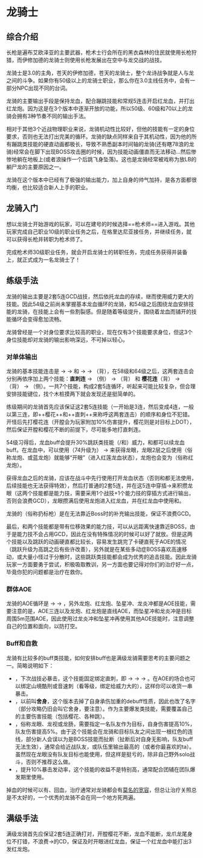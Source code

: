 # 龙骑士
<FloatTOC />

## 综合介绍

长枪是遍布艾欧泽亚的主要武器，枪术士行会所在的黑衣森林的住民就使用长枪狩猎，而伊修加德的龙骑士则使用长枪发展出在空中与龙交战的战技。

龙骑士是3.0的主角，苍天的伊修加德，苍天的龙骑士，整个龙诗战争就是人与龙之间的斗争。如果你有50级以上的龙骑士职业，那么你在3.0主线任务中，会有一部分NPC出现不同的台词。

龙骑的主要输出手段是保持龙血，配合蹦跳技能和常规5连击开启红龙血，并打出红龙炮。因为这是在3个版本中逐渐开放的功能，所以50级、60级和70以上的龙骑会拥有3种节奏不同的输出手法。

相对于其他3个近战物理职业来说，龙骑机动性比较好，但他的技能有一定的身位要求，否则也无法打出完美的循环。龙骑的缺点同样来自于其机动性，因为他的所有蹦跳类技能的硬直动画都极长，导致不熟悉副本时间轴的龙骑(还有瞎78浪的龙骑)经常会在脚下出现BOSS攻击圈的时候，因为技能动画僵直而无法移动…然后惨惨地躺在地板上(或者浪操作一个后跳飞身坠落)。这也是龙骑经常被戏称为放LB的躺尸龙的主要原因之一。

龙骑在这个版本中已经有了极强的输出能力，加上自身的帅气加持，是各方面都很均衡，也比较适合新人上手的职业。

## 龙骑入门

想以龙骑士开始游戏的玩家，可以在建号的时候选择==枪术师==进入游戏。其他玩家完成自己职业10级的职业任务之后，在格里达尼亚接任务<quest name="如何加入枪术师行会" />，并继续<quest name="开拓进取的枪术师" />任务，就可以获得长枪并转职为枪术师了。

完成枪术师30级职业任务<quest name="勇气的证明" type="plus" />，就会开启龙骑士的转职任务<quest name="龙眼" type="plus" />，完成任务获得<item name="龙骑士之证" />并装备上，就正式成为一名龙骑士了！

## 练级手法

龙骑的输出主要是2套5连GCD战技，然后依托<Action name="苍天龙血">龙血</Action>的存续，继而使用威力更大的技能。因此54级之前尚未掌握基本龙血循环的龙骑，和54级之后围绕龙血安排技能的龙骑，在技能上会有一些割裂感。但是随着等级提升，围绕着龙血而铺开的技能循环会变得愈加流畅。

龙骑曾经是一个对身位要求比较高的职业，现在仅有3个技能要求身位，但这3个身位技能却对龙骑的输出影响深远，不可掉以轻心。

### 对单体输出

龙骑的基本技能连击是<Action name="精准刺" /> → <Action name="贯通刺" /> → <Action name="直刺" /> 和 <Action name="精准刺" /> → <Action name="开膛枪" /> → <Action name="樱花怒放" />（背），在58级和64级之后，这两套连击会分别再依序加上两个技能：**直刺连** → <Action name="龙牙龙爪" />（侧） → <Action name="龙尾大回旋" />（背） 和 **樱花连**（背） → <Action name="龙尾大回旋" />（背） → <Action name="龙牙龙爪" />（侧）。一共7个技能，构成2套5连循环，听起来可能比较复杂，但合理安排技能键位，找个木桩摸两下就会发现还是挺简单的。

练级期间的龙骑首先应该保证这2套5连技能（一开始是3连，然后变成4连，一般以第三连，即++樱花++和++直刺++来称呼这两套连击）的顺序和身位不犯错。开怪后先打樱花连（开膛会为玩家附加10%伤害提升，樱花则是对目标上DOT），然后保证开膛和樱花不断的前提下，尽可能多地打直刺连。

54级习得<Action name="苍天龙血" />后，龙血buff会提升30%跳跃类技能（<Action name="跳跃" />/<Action name="高跳" />和<Action name="破碎冲" />）威力，<Action name="龙牙龙爪" />和<Action name="龙尾大回旋" />都可以续龙血buff。在龙血中，可以使用<Action name="跳跃" />（74升级为<Action name="高跳" />） → <Action name="幻象冲" /> 来获得龙眼，龙眼2层之后使用<Action name="武神枪" />（俗称龙炮、或蓝龙炮）就能够“开眼”（进入红莲龙血状态），龙炮也会变为<Action name="死者之岸" />（俗称红龙炮）。

获得龙血之后的龙骑，应该在战斗中先行使用<Action name="苍天龙血" />打开龙血状态（否则<Action name="龙牙龙爪" />和<Action name="龙尾大回旋" />都无法使用，后续技能也无法获得特效），然后打普通的2套5连，并在这5连中穿插<Action name="跳跃" />→<Action name="幻象冲" />来积攒龙眼（这两个技能都是能力技，需要采用1个战技+1个能力技的穿插方式进行输出，否则会浪费GCD），龙眼攒满后使用龙炮进入红龙血，并在红龙血中使用<Action name="死者之岸" />和<Action name="坠星冲" />。

龙骑的<Action name="贯穿尖" />（俗称扔标枪）是在无法靠近Boss时的补充输出技能，保证不浪费GCD。

最后，<Action name="破碎冲" />和<Action name="龙炎冲" />两个技能都是带有位移效果的能力技，可以从远距离快速靠近BOSS，由于是能力技不会占用GCD，因此在没有特殊情况的时候可以好了就放。但是这两个技能以及跳跃的动画硬直都比较长，容易发生跳完了卡硬直死于AOE的情况（跳跃升级为高跳之后有些许改善），另外就是在某些多动症BOSS喜欢高速移动，或大量小怪过于分散时，这些跳跃类技能都会成为优秀的追击技能。因此龙骑玩家一方面要勇于尝试，积极吸取教训，另一方面也要记得对你们的治疗好一点，毕竟你犯的问题都是治疗在救你。

### 群体AOE

龙骑的AOE循环是<Action name="死天枪" /> → <Action name="音速刺" /> → <Action name="山境酷刑" />，另外龙炮、红龙炮、坠星冲、龙炎冲都是AOE技能，需要注意的是，AOE三连以及龙炮、红龙炮是直线AOE，而坠星冲和龙炎冲是目标周围5m范围AOE，因此使用过龙炎冲和坠星冲再使用其他AOE技能时，注意调整自己的位置和面向，以防打空。

### Buff和自救

龙骑有比较多的buff类技能，如何安排buff也是满级龙骑需要思考的主要问题之一。简略说明如下：

* <Action name="龙剑" />，下次战技必暴击，这个技能固定绑定直刺，即<Action name="精准刺" /> → <Action name="贯通刺" /> → <Action name="龙剑" /> → <Action name="直刺" />。在AOE的场合也可以绑定山境酷刑或音速刺（看等级，绑定给威力大的），这样你可以收货一串暴击。
* <Action name="猛枪" />，以前叫<strong>舍身</strong>，这个版本去掉了自身承伤加重的debuff性质，因此也改了名字（部分攻略仍旧会叫它舍身，要注意）。作为主要爆发类技能，需要覆盖自己的主要伤害技能（包括樱花、各种跳）。
* <Action name="巨龙视线" />，俗称龙眼、龙视或龙肠，需要指定一名队友作为目标，自身伤害提高10%，队友伤害提高5%。由于这个技能会在龙骑和目标队友之间出现一根红色的连线，部分新人会误以为是BOSS技能而扯断（扯断后对自身无影响，队友buff无法生效），通常会给近战队友，或队伍里输出最高的（或者你最喜欢的ta）。虽然现在龙眼没有队友目标也能使用，但这样是挺亏的，除非自己野外solo战斗，否则不推荐这么做。
* <Action name="战斗连祷" />，提升10%暴击发动率，这个技能的收益不是特别高，通常配合团辅在团队爆发期里使用。

掉血的时候可以有<Action name="内丹" />、<Action name="浴血" />回血，治疗通常对龙骑都会有[莫名的宽容](https://bbs.nga.cn/read.php?tid=18627908)，但总让治疗关照总是不太好的，一个优秀的龙骑不会在同一个地方死两遍。

## 满级手法

满级龙骑首先应保证2套5连正确打对，开膛樱花不断，龙血不能断，龙爪龙尾身位不打错，不浪费<Action name="跳跃" />→<Action name="幻象冲" />的CD，保证及时开眼进红龙血，保证一个红龙血中能打出3发红龙炮。

<UnderConstruction />